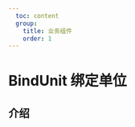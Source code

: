```yaml
---
  toc: content
  group:
    title: 业务组件
    order: 1
---
```


# BindUnit 绑定单位

## 介绍

<code src="./demos/index.tsx"></code>
